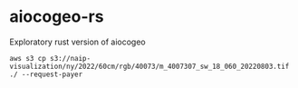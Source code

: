 # aiocogeo-rs
Exploratory rust version of aiocogeo


```
aws s3 cp s3://naip-visualization/ny/2022/60cm/rgb/40073/m_4007307_sw_18_060_20220803.tif ./ --request-payer
```
